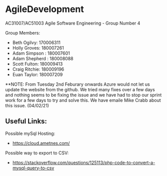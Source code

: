 # AgileDevelopment
AC31007/AC51003 Agile Software Engineering - Group Number 4

Group Members:
- Beth Ogilvy: 170006311
- Holly Groves: 180007261
- Adam Simpson : 180007601
- Adam Shepherd : 180008088
- Scott Fulton: 180009413
- Craig Ritchie: 180009196
- Euan Taylor: 180007209

**NOTE: From Tuesday 2nd Feburary onwards Azure would not let us update the website from the github. We tried many fixes over a few days and nothing seems to be fixing the issue and we have had to stop our sprint work for a few days to try and solve this. We have emaile Mike Crabb about this issue.
(04/02/21)

## Useful Links:
Possible mySql Hosting:
 - https://cloud.ametnes.com/
 
 Possible way to export to CSV:
 - https://stackoverflow.com/questions/125113/php-code-to-convert-a-mysql-query-to-csv
  

